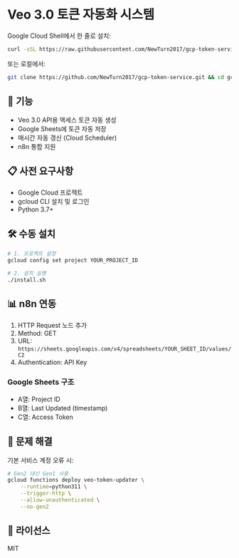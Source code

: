 # Veo 3.0 토큰 자동화 시스템

Google Cloud Shell에서 한 줄로 설치:

```bash
curl -sSL https://raw.githubusercontent.com/NewTurn2017/gcp-token-service/main/complete-setup.sh | bash
```

또는 로컬에서:

```bash
git clone https://github.com/NewTurn2017/gcp-token-service.git && cd gcp-token-service && ./complete-setup.sh
```

## 🚀 기능

- Veo 3.0 API용 액세스 토큰 자동 생성
- Google Sheets에 토큰 자동 저장
- 매시간 자동 갱신 (Cloud Scheduler)
- n8n 통합 지원

## 📋 사전 요구사항

- Google Cloud 프로젝트
- gcloud CLI 설치 및 로그인
- Python 3.7+

## 🛠️ 수동 설치

```bash
# 1. 프로젝트 설정
gcloud config set project YOUR_PROJECT_ID

# 2. 설치 실행
./install.sh
```

## 📊 n8n 연동

1. HTTP Request 노드 추가
2. Method: GET
3. URL: `https://sheets.googleapis.com/v4/spreadsheets/YOUR_SHEET_ID/values/C2`
4. Authentication: API Key

### Google Sheets 구조
- A열: Project ID
- B열: Last Updated (timestamp)
- C열: Access Token

## 🔧 문제 해결

기본 서비스 계정 오류 시:
```bash
# Gen2 대신 Gen1 사용
gcloud functions deploy veo-token-updater \
    --runtime=python311 \
    --trigger-http \
    --allow-unauthenticated \
    --no-gen2
```

## 📝 라이선스

MIT